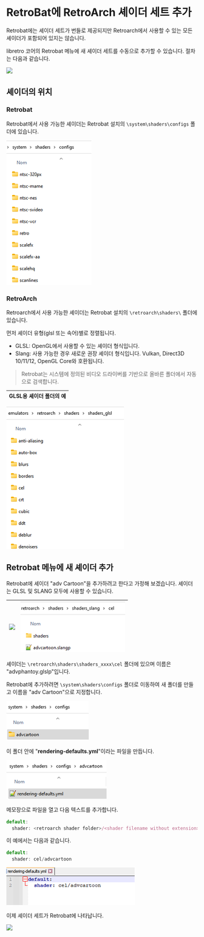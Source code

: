 # RetroBat에 RetroArch 셰이더 세트 추가

Retrobat에는 셰이더 세트가 번들로 제공되지만 Retroarch에서 사용할 수 있는 모든 셰이더가 포함되어 있지는 않습니다.

libretro 코어의 Retrobat 메뉴에 새 셰이더 세트를 수동으로 추가할 수 있습니다. 절차는 다음과 같습니다.

![](./01.avif)

## 셰이더의 위치

### Retrobat

Retrobat에서 사용 가능한 셰이더는 Retrobat 설치의 `\system\shaders\configs` 폴더에 있습니다.

![](./02.png)

### RetroArch

Retroarch에서 사용 가능한 셰이더는 Retrobat 설치의 `\retroarch\shaders\` 폴더에 있습니다.

먼저 셰이더 유형(glsl 또는 속어)별로 정렬됩니다.
- GLSL: OpenGL에서 사용할 수 있는 셰이더 형식입니다.
- Slang: 사용 가능한 경우 새로운 권장 셰이더 형식입니다. Vulkan, Direct3D 10/11/12, OpenGL Core와 호환됩니다.

> Retrobat는 시스템에 정의된 비디오 드라이버를 기반으로 올바른 폴더에서 자동으로 검색합니다.

| GLSL용 셰이더 폴더의 예 |
|:-:|
![](./03.png)

## Retrobat 메뉴에 새 셰이더 추가

Retrobat에 셰이더 "adv Cartoon"을 추가하려고 한다고 가정해 보겠습니다. 셰이더는 GLSL 및 SLANG 모두에 사용할 수 있습니다.

![](./04.avif) | ![](./05.png)
|---|---|

셰이더는 `\retroarch\shaders\shaders_xxxx\cel` 폴더에 있으며 이름은 "advphantoy.glslp"입니다.

Retrobat에 추가하려면 `\system\shaders\configs` 폴더로 이동하여 새 폴더를 만들고 이름을 "adv Cartoon"으로 지정합니다.

![](./06.png)

이 폴더 안에 "**rendering-defaults.yml**"이라는 파일을 만듭니다.

![](./07.png)

메모장으로 파일을 열고 다음 텍스트를 추가합니다.

```js
default:
  shader: <retroarch shader folder>/<shader filename without extension>
```

이 예에서는 다음과 같습니다.

```js
default:
  shader: cel/advcartoon
```

![](./08.png)

이제 셰이더 세트가 Retrobat에 나타납니다.

![](./09.avif)